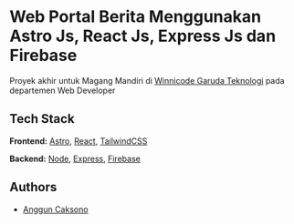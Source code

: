 
# Web Portal Berita Menggunakan Astro Js, React Js, Express Js dan Firebase

Proyek akhir untuk Magang Mandiri di [Winnicode Garuda Teknologi](https://www.winnicode.com/beranda) pada departemen Web Developer

## Tech Stack

**Frontend:** [Astro](https://astro.build/),
[React](https://react.dev/),
[TailwindCSS](https://tailwindcss.com/)

**Backend:** [Node](https://nodejs.org/),
[Express](https://expressjs.com/),
[Firebase](https://firebase.google.com/)

## Authors

- [Anggun Caksono](https://www.github.com/alrescha79-cmd)
